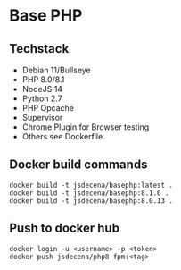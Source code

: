 # Base PHP

## Techstack

- Debian 11/Bullseye
- PHP 8.0/8.1
- NodeJS 14
- Python 2.7
- PHP Opcache
- Supervisor
- Chrome Plugin for Browser testing
- Others see Dockerfile

## Docker build commands

```
docker build -t jsdecena/basephp:latest .
docker build -t jsdecena/basephp:8.1.0 .
docker build -t jsdecena/basephp:8.0.13 .
```

## Push to docker hub

```
docker login -u <username> -p <token>
docker push jsdecena/php8-fpm:<tag>
```
